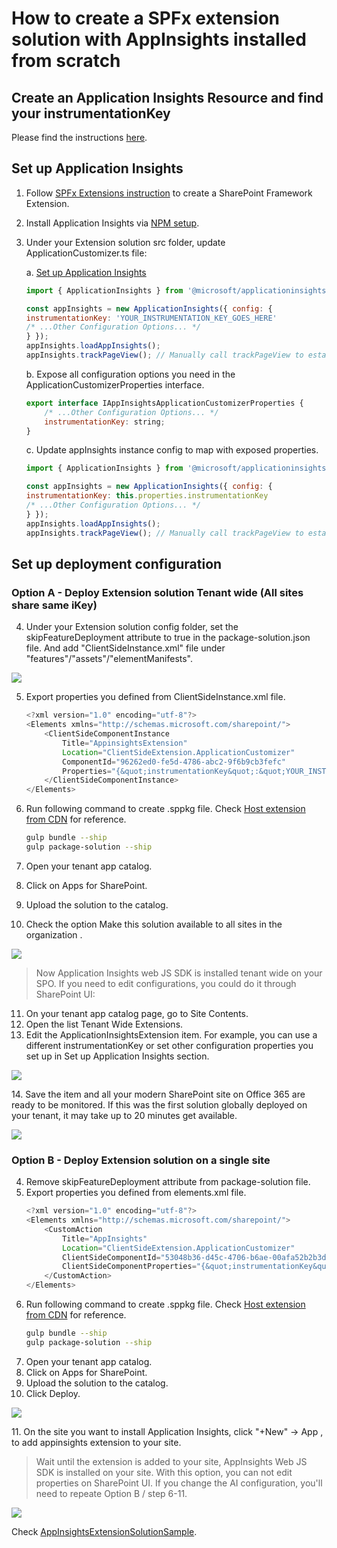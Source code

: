 # How to create a SPFx extension solution with AppInsights installed from scratch

## Create an Application Insights Resource and find your instrumentationKey
Please find the instructions [here](https://docs.microsoft.com/en-us/azure/azure-monitor/app/create-new-resource).

## Set up Application Insights 
1. Follow [SPFx Extensions instruction](https://docs.microsoft.com/en-us/sharepoint/dev/spfx/extensions/get-started/build-a-hello-world-extension) to create a SharePoint Framework Extension.
2. Install Application Insights via [NPM setup](https://github.com/microsoft/ApplicationInsights-JS#getting-started). 
3. Under your Extension solution src folder, update ApplicationCustomizer.ts file:

    a. [Set up Application Insights](https://github.com/microsoft/ApplicationInsights-JS#npm-setup-ignore-if-using-snippet-setup)
    ```js
    import { ApplicationInsights } from '@microsoft/applicationinsights-web'

    const appInsights = new ApplicationInsights({ config: {
    instrumentationKey: 'YOUR_INSTRUMENTATION_KEY_GOES_HERE'
    /* ...Other Configuration Options... */
    } });
    appInsights.loadAppInsights();
    appInsights.trackPageView(); // Manually call trackPageView to establish the current user/session/pageview
    ```

    b. Expose all configuration options you need in the ApplicationCustomizerProperties interface.
    ```js
    export interface IAppInsightsApplicationCustomizerProperties {
        /* ...Other Configuration Options... */
        instrumentationKey: string;
    }
    ```
    c. Update appInsights instance config to map with exposed properties.
    ```js
    import { ApplicationInsights } from '@microsoft/applicationinsights-web'

    const appInsights = new ApplicationInsights({ config: {
    instrumentationKey: this.properties.instrumentationKey
    /* ...Other Configuration Options... */
    } });
    appInsights.loadAppInsights();
    appInsights.trackPageView(); // Manually call trackPageView to establish the current user/session/pageview
    ```
## Set up deployment configuration
### Option A - Deploy Extension solution Tenant wide (All sites share same iKey)
4. Under your Extension solution config folder, set the skipFeatureDeployment attribute to true in the package-solution.json file. And add "ClientSideInstance.xml" file under "features"/"assets"/"elementManifests".
<p><img src="./img/image3.png"/></p>

5. Export properties you defined from ClientSideInstance.xml file.
    ```js
    <?xml version="1.0" encoding="utf-8"?>
    <Elements xmlns="http://schemas.microsoft.com/sharepoint/">
        <ClientSideComponentInstance
            Title="AppinsightsExtension"
            Location="ClientSideExtension.ApplicationCustomizer"
            ComponentId="96262ed0-fe5d-4786-abc2-9f6b9cb3fefc"
            Properties="{&quot;instrumentationKey&quot;:&quot;YOUR_INSTRUMENTATION_KEY_GOES_HERE&quot;}">
        </ClientSideComponentInstance>
    </Elements>
    ```
    
6. Run following command to create .sppkg file. Check [Host extension from CDN](https://docs.microsoft.com/en-us/sharepoint/dev/spfx/extensions/get-started/hosting-extension-from-office365-cdn) for reference.
    ```sh
    gulp bundle --ship
    gulp package-solution --ship
    ```
7. Open your tenant app catalog.
8. Click on Apps for SharePoint.
9. Upload the solution to the catalog.
10. Check the option Make this solution available to all sites in the organization .
<p><img src="./img/image4.png"/></p>

> Now Application Insights web JS SDK is installed tenant wide on your SPO. If you need to edit configurations, you could do it through SharePoint UI: 

11. On your tenant app catalog page, go to Site Contents.
12. Open the list Tenant Wide Extensions.
13. Edit the ApplicationInsightsExtension item. For example, you can use a different instrumentationKey or set other configuration properties you set up in Set up Application Insights section.
<p><img src="./img/image5.png"/></p>
14. Save the item and all your modern SharePoint site on Office 365 are ready to be monitored. If this was the first solution globally deployed on your tenant, it may take up to 20 minutes get available.
<p><img src="./img/image6.png"/></p>

### Option B - Deploy Extension solution on a single site
4. Remove skipFeatureDeployment attribute from package-solution file.
5. Export properties you defined from elements.xml file.
    ```js
    <?xml version="1.0" encoding="utf-8"?>
    <Elements xmlns="http://schemas.microsoft.com/sharepoint/">
        <CustomAction
            Title="AppInsights"
            Location="ClientSideExtension.ApplicationCustomizer"
            ClientSideComponentId="53048b36-d45c-4706-b6ae-00afa52b2b3d"
            ClientSideComponentProperties="{&quot;instrumentationKey&quot;:&quot;YOUR_INSTRUMENTATION_KEY_GOES_HERE&quot;}">
        </CustomAction>
    </Elements>
    ```
6. Run following command to create .sppkg file. Check [Host extension from CDN](https://docs.microsoft.com/en-us/sharepoint/dev/spfx/extensions/get-started/hosting-extension-from-office365-cdn) for reference.
    ```sh
    gulp bundle --ship
    gulp package-solution --ship
    ```
7. Open your tenant app catalog.
8. Click on Apps for SharePoint.
9. Upload the solution to the catalog.
10. Click Deploy.
<p><img src="./img/image1.png"/></p>
11. On the site you want to install Application Insights, click "+New" -> App , to add appinsights extension to your site.

> Wait until the extension is added to your site, AppInsights Web JS SDK is installed on your site. With this option, you can not edit properties on SharePoint UI. If you change the AI configuration, you'll need to repeate Option B / step 6-11.
<p><img src="./img/image2.png"/></p>

Check [AppInsightsExtensionSolutionSample](https://github.com/microsoft/ApplicationInsights-JS/tree/master/SPO/AppInsightsExtensionSolutionSample). 
